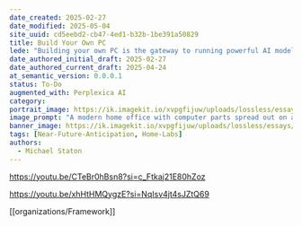 ```yaml
---
date_created: 2025-02-27
date_modified: 2025-05-04
site_uuid: cd5eebd2-cb47-4ed1-b32b-1be391a50829
title: Build Your Own PC
lede: "Building your own PC is the gateway to running powerful AI models locally, unlocking performance beyond cloud costs."
date_authored_initial_draft: 2025-02-27
date_authored_current_draft: 2025-04-24
at_semantic_version: 0.0.0.1
status: To-Do
augmented_with: Perplexica AI
category: 
portrait_image: https://ik.imagekit.io/xvpgfijuw/uploads/lossless/essays/2025-05-04_portraitimage_Build-Your-Own-PC_d8c97686-17ed-458a-820c-66c8cb9e6804_I5Ok1O8EH.jpg
image_prompt: "A modern home office with computer parts spread out on a table, a person assembling a high-end PC, and AI model icons floating above the workstation. The vibe is technical, hands-on, and empowering."
banner_image: https://ik.imagekit.io/xvpgfijuw/uploads/lossless/essays/2025-05-04_bannerimage_Build-Your-Own-PC_8fcca967-3735-4fc3-8b05-c32902f756bc_nGA1ft24y.jpg
tags: [Near-Future-Anticipation, Home-Labs]
authors: 
  - Michael Staton
---
```


https://youtu.be/CTeBr0hBsn8?si=c_Ftkaj21E80hZoz

https://youtu.be/xhHtHMQygzE?si=NqIsv4jt4sJZtQ69

[[organizations/Framework]]
